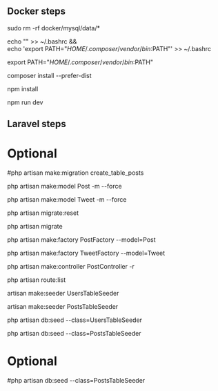 
## Docker steps
sudo rm -rf docker/mysql/data/*

echo "" >> ~/.bashrc && \
    echo 'export PATH="$HOME/.composer/vendor/bin:$PATH"' >> ~/.bashrc
    
export PATH="$HOME/.composer/vendor/bin:$PATH"

composer install --prefer-dist

npm install

npm run dev

## Laravel steps

# Optional
#php artisan make:migration create_table_posts

php artisan make:model Post -m --force

php artisan make:model Tweet -m --force

php artisan migrate:reset

php artisan migrate

php artisan make:factory PostFactory --model=Post

php artisan make:factory TweetFactory --model=Tweet

php artisan make:controller PostController -r

php artisan route:list 

artisan make:seeder UsersTableSeeder

artisan make:seeder PostsTableSeeder

php artisan db:seed --class=UsersTableSeeder

php artisan db:seed --class=PostsTableSeeder

# Optional
#php artisan db:seed --class=PostsTableSeeder
